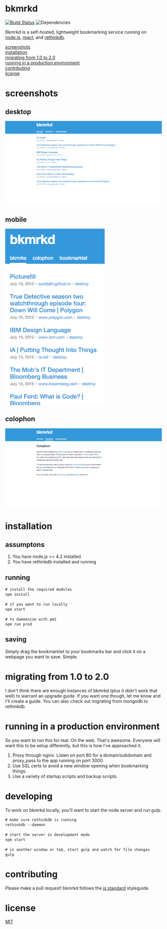 bkmrkd
======

[![Build Status](https://travis-ci.org/mike-engel/bkmrkd.svg?branch=redux-tests-43)](https://travis-ci.org/mike-engel/bkmrkd)
![Dependencies](https://david-dm.org/mike-engel/bkmrkd.svg)

Bkmrkd is a self-hosted, lightweight bookmarking service running on [node.js](https://nodejs.org), [react](https://facebook.github.io/react), and [rethinkdb](https://rethinkdb.com).

[screenshots](#screenshots)  
[installation](#installation)  
[migrating from 1.0 to 2.0](#migrating-from-10-to-20)  
[running in a production environment](#running-in-a-production-environment)  
[contributing](#contributing)  
[license](LICENSE.md)

# screenshots
## desktop
![Home page](screenshots/desktop.png)

## mobile
![Mobile](screenshots/mobile.png)

## colophon
![Colophon](screenshots/colophon.png)

# installation

## assumptons

1. You have node.js >= 4.2 installed
2. You have rethinkdb installed and running

## running

```shell
# install the required modules
npm install

# if you want to run locally
npm start

# to daemonize with pm2
npm run prod
```

## saving

Simply drag the bookmarklet to your bookmarks bar and click it on a webpage you want to save. Simple.

# migrating from 1.0 to 2.0

I don't think there are enough instances of bkmrkd (plus it didn't work that well) to warrant an upgrade guide. If you want one though, let me know and I'll create a guide. You can also check out migrating from mongodb to rethinkdb.

# running in a production environment
So you want to run this for real. On the web. That's awesome. Everyone will want this to be setup differently, but this is how I've approached it.

1. Proxy through nginx. Listen on port 80 for a domain/subdomain and proxy_pass to the app running on port 3000.
2. Use SSL certs to avoid a new window opening when bookmarking things.
3. Use a variety of startup scripts and backup scripts.

# developing

To work on bkmrkd locally, you'll want to start the node server and run gulp.

```shell
# make sure rethinkdb is running
rethinkdb --daemon

# start the server in development mode
npm start

# in another window or tab, start gulp and watch for file changes
gulp
```

# contributing
Please make a pull request! bkmrkd follows the [js standard](https://github.com/feross/standard) styleguide.

# license
[MIT](LICENSE.md)
